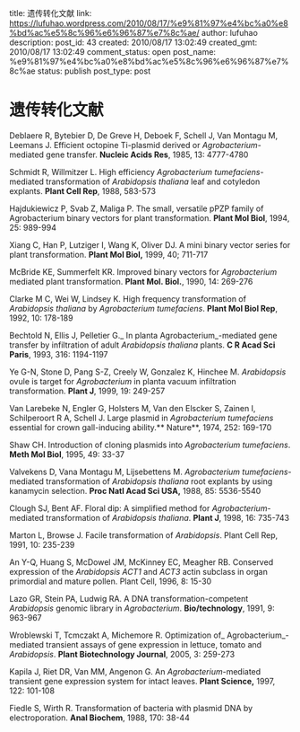 title: 遗传转化文献
link: https://lufuhao.wordpress.com/2010/08/17/%e9%81%97%e4%bc%a0%e8%bd%ac%e5%8c%96%e6%96%87%e7%8c%ae/
author: lufuhao
description: 
post_id: 43
created: 2010/08/17 13:02:49
created_gmt: 2010/08/17 13:02:49
comment_status: open
post_name: %e9%81%97%e4%bc%a0%e8%bd%ac%e5%8c%96%e6%96%87%e7%8c%ae
status: publish
post_type: post

# 遗传转化文献

Deblaere R, Bytebier D, De Greve H, Deboek F, Schell J, Van Montagu M, Leemans J. Efficient octopine Ti-plasmid derived or _Agrobacterium_-mediated gene transfer. **Nucleic Acids Res**, 1985, 13: 4777-4780 

Schmidt R, Willmitzer L. High efficiency _Agrobacterium tumefaciens_-mediated transformation of _Arabidopsis thaliana_ leaf and cotyledon explants. **Plant Cell Rep**, 1988, 583-573 

Hajdukiewicz P, Svab Z, Maliga P. The small, versatile pPZP family of Agrobacterium binary vectors for plant transformation. **Plant Mol Biol**, 1994, 25: 989-994 

Xiang C, Han P, Lutziger I, Wang K, Oliver DJ. A mini binary vector series for plant transformation. **Plant Mol Biol,** 1999, 40; 711-717 

McBride KE, Summerfelt KR. Improved binary vectors for _Agrobacterium_ mediated plant transformation. **Plant Mol. Biol.**, 1990, 14: 269-276 

Clarke M C, Wei W, Lindsey K. High frequency transformation of _Arabidopsis thaliana_ by _Agrobacterium tumefaciens_. **Plant Mol Biol Rep**, 1992, 10: 178-189 

Bechtold N, Ellis J, Pelletier G._ In planta Agrobacterium_-mediated gene transfer by infiltration of adult _Arabidopsis thaliana_ plants. **C R Acad Sci Paris**, 1993, 316: 1194-1197 

Ye G-N, Stone D, Pang S-Z, Creely W, Gonzalez K, Hinchee M. _Arabidopsis_ ovule is target for _Agrobacterium_ in planta vacuum infiltration transformation. **Plant J**, 1999, 19: 249-257 

Van Larebeke N, Engler G, Holsters M, Van den Elscker S, Zainen I, Schilperoort R A, Schell J. Large plasmid in _Agrobacterium tumefaciens_ essential for crown gall-inducing ability.** Nature**, 1974, 252: 169-170 

Shaw CH. Introduction of cloning plasmids into _Agrobacterium tumefaciens_. **Meth Mol Biol**, 1995, 49: 33-37 

Valvekens D, Vana Montagu M, Lijsebettens M. _Agrobacterium tumefaciens_-mediated transformation of _Arabidopsis thaliana_ root explants by using kanamycin selection. **Proc Natl Acad Sci USA,** 1988, 85: 5536-5540 

Clough SJ, Bent AF. Floral dip: A simplified method for _Agrobacterium_-mediated transformation of _Arabidopsis thaliana_. **Plant J**, 1998, 16: 735-743 

Marton L, Browse J. Facile transformation of _Arabidopsis_. Plant Cell Rep, 1991, 10: 235-239 

An Y-Q, Huang S, McDowel JM, McKinney EC, Meagher RB. Conserved expression of the _Arabidopsis ACT1_ and _ACT3_ actin subclass in organ primordial and mature pollen. Plant Cell, 1996, 8: 15-30 

Lazo GR, Stein PA, Ludwig RA. A DNA transformation-competent _Arabidopsis_ genomic library in _Agrobacterium_. **Bio/technology**, 1991, 9: 963-967 

Wroblewski T, Tcmczakt A, Michemore R. Optimization of_ Agrobacterium_-mediated transient assays of gene expression in lettuce, tomato and _Arabidopsis_. **Plant Biotechnology Journal**, 2005, 3: 259-273 

Kapila J, Riet DR, Van MM, Angenon G. An _Agrobacterium_-mediated transient gene expression system for intact leaves. **Plant Science,** 1997, 122: 101-108 

Fiedle S, Wirth R. Transformation of bacteria with plasmid DNA by electroporation. **Anal Biochem**, 1988, 170: 38-44